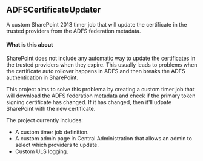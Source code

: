 ## ADFSCertificateUpdater
A custom SharePoint 2013 timer job that will update the certificate in the trusted providers from the ADFS federation metadata.

#### What is this about

SharePoint does not include any automatic way to update the certificates in the trusted providers when they expire. This usually leads to problems when the certificate auto rollover happens in ADFS and then breaks the ADFS authentication in SharePoint.

This project aims to solve this problema by creating a custom timer job that will download the ADFS federation metadata and check if the primary token signing certificate has changed. If it has changed, then it'll udpate SharePoint with the new certificate.

The project currently includes:
* A custom timer job definition.
* A custom admin page in Central Administration that allows an admin to select which providers to update.
* Custom ULS logging.
